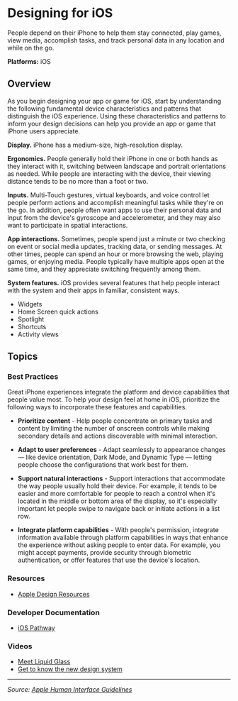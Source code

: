 # Designing for iOS

People depend on their iPhone to help them stay connected, play games, view media, accomplish tasks, and track personal data in any location and while on the go.

**Platforms:** iOS

## Overview

As you begin designing your app or game for iOS, start by understanding the following fundamental device characteristics and patterns that distinguish the iOS experience. Using these characteristics and patterns to inform your design decisions can help you provide an app or game that iPhone users appreciate.

**Display.** iPhone has a medium-size, high-resolution display.

**Ergonomics.** People generally hold their iPhone in one or both hands as they interact with it, switching between landscape and portrait orientations as needed. While people are interacting with the device, their viewing distance tends to be no more than a foot or two.

**Inputs.** Multi-Touch gestures, virtual keyboards, and voice control let people perform actions and accomplish meaningful tasks while they're on the go. In addition, people often want apps to use their personal data and input from the device's gyroscope and accelerometer, and they may also want to participate in spatial interactions.

**App interactions.** Sometimes, people spend just a minute or two checking on event or social media updates, tracking data, or sending messages. At other times, people can spend an hour or more browsing the web, playing games, or enjoying media. People typically have multiple apps open at the same time, and they appreciate switching frequently among them.

**System features.** iOS provides several features that help people interact with the system and their apps in familiar, consistent ways.

- Widgets
- Home Screen quick actions
- Spotlight
- Shortcuts
- Activity views

## Topics

### Best Practices

Great iPhone experiences integrate the platform and device capabilities that people value most. To help your design feel at home in iOS, prioritize the following ways to incorporate these features and capabilities.

- **Prioritize content** - Help people concentrate on primary tasks and content by limiting the number of onscreen controls while making secondary details and actions discoverable with minimal interaction.

- **Adapt to user preferences** - Adapt seamlessly to appearance changes — like device orientation, Dark Mode, and Dynamic Type — letting people choose the configurations that work best for them.

- **Support natural interactions** - Support interactions that accommodate the way people usually hold their device. For example, it tends to be easier and more comfortable for people to reach a control when it's located in the middle or bottom area of the display, so it's especially important let people swipe to navigate back or initiate actions in a list row.

- **Integrate platform capabilities** - With people's permission, integrate information available through platform capabilities in ways that enhance the experience without asking people to enter data. For example, you might accept payments, provide security through biometric authentication, or offer features that use the device's location.

### Resources

- [Apple Design Resources](https://developer.apple.com/design/resources/)

### Developer Documentation

- [iOS Pathway](https://developer.apple.com/pathways/ios/)

### Videos

- [Meet Liquid Glass](https://developer.apple.com/videos/play/wwdc2024/10229/)
- [Get to know the new design system](https://developer.apple.com/videos/play/wwdc2024/10178/)

---

*Source: [Apple Human Interface Guidelines](https://developer.apple.com/design/human-interface-guidelines/designing-for-ios)*